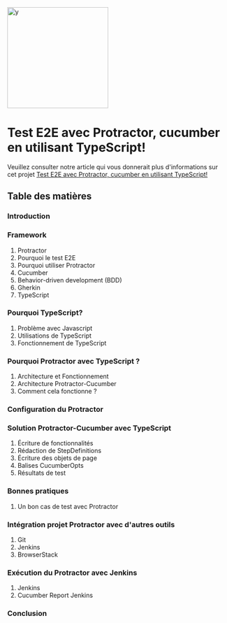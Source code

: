 <img width="231" alt="y" src="https://user-images.githubusercontent.com/28559744/75617405-fe510f00-5b5e-11ea-8920-f88b41a378ac.PNG">

# Test E2E avec Protractor, cucumber en utilisant TypeScript!

Veuillez consulter notre article qui vous donnerait plus d'informations sur cet projet [Test E2E avec Protractor, cucumber en utilisant TypeScript!](https://www.linkedin.com/in/zied-hannachi-109247122/?originalSubdomain=fr)

## Table des matières 
### Introduction	
### Framework	
1.  Protractor	
2.  Pourquoi le test E2E	
3. Pourquoi utiliser Protractor	
4. Cucumber	
5. Behavior-driven development (BDD)	
6.  Gherkin	
7. TypeScript	
### Pourquoi TypeScript?	
1. Problème avec Javascript	
2. Utilisations de TypeScript	
3. Fonctionnement de TypeScript	
### Pourquoi Protractor avec TypeScript ?	
1. Architecture et Fonctionnement	
2. Architecture Protractor-Cucumber	
3. Comment cela fonctionne ?	
### Configuration du Protractor	
### Solution Protractor-Cucumber avec TypeScript	
1. Écriture de fonctionnalités	
2. Rédaction de StepDefinitions	
3. Écriture des objets de page	
4. Balises CucumberOpts	
5. Résultats de test	
### Bonnes pratiques	
1. Un bon cas de test avec Protractor	
### Intégration projet Protractor avec d'autres outils	
1. Git	
2. Jenkins	
3. BrowserStack	
### Exécution du Protractor avec Jenkins	
1. Jenkins	
2. Cucumber Report Jenkins	
### Conclusion	




